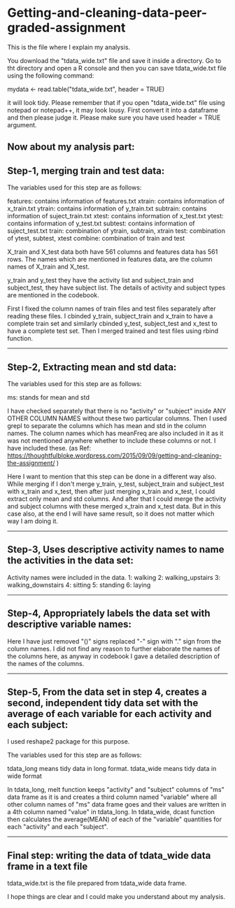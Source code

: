 # Getting-and-cleaning-data-peer-graded-assignment

This is the file where I explain my analysis.

You download the "tdata_wide.txt" file and save it inside a directory.
Go to tht directory and open a R console and then you can save tdata_wide.txt
file using the following command:

mydata <- read.table("tdata_wide.txt", header = TRUE)

it will look tidy. Please remember that if you open "tdata_wide.txt" file
using notepad or notepad++, it may look lousy. First convert it into
a dataframe and then please judge it. Please make sure you have used 
header = TRUE argument.

Now about my analysis part:
---------------------------------------------------------------------------------
Step-1, merging train and test data:
---------------------------------------------------------------------------------
The variables used for this step are as follows:

features: contains information of features.txt
xtrain: contains information of x_train.txt
ytrain: contains information of y_train.txt
subtrain: contains information of suject_train.txt
xtest: contains information of x_test.txt
ytest: contains information of y_test.txt
subtest: contains information of suject_test.txt
train: combination of ytrain, subtrain, xtrain
test: combination of ytest, subtest, xtest
combine: combination of train and test


X_train and X_test data both have 561 columns and features data has 561 rows.
The names which are mentioned in features data, are the column names of
X_train and X_test.

y_train and y_test they have the activity list and subject_train and
subject_test, they have subject list. The details of activity and subject types
are mentioned in the codebook.

First I fixed the column names of train files and test files separately after
reading these files.
I cbinded y_train, subject_train and x_train to have a complete train set
and similarly cbinded y_test, subject_test and x_test to have a complete test set.
Then I merged trained and test files using rbind function.



---------------------------------------------------------------------------------
Step-2, Extracting mean and std data:
---------------------------------------------------------------------------------

The variables used for this step are as follows:

ms: stands for mean and std


I have checked separately that there is no "activity" or "subject" inside ANY 
OTHER COLUMN NAMES without these two particular columns. Then I used grepl to 
separate the columns which has mean and std in the column names. The column names
which has meanFreq are also included in it as it was not mentioned anywhere 
whether to include these columns or not. I have included these.
(as Ref:
https://thoughtfulbloke.wordpress.com/2015/09/09/getting-and-cleaning-the-assignment/ )

Here I want to mention that this step can be done in a different way also.
While merging if I don't merge y_train, y_test, subject_train and subject_test
with x_train and x_test, then after just merging x_train and x_test, I could 
extract only mean and std columns. And after that I could merge the activity and 
subject columns with these merged x_train and x_test data. But in this case also,
at the end I will have same result, so it does not matter which way I am doing it.



---------------------------------------------------------------------------------
Step-3, Uses descriptive activity names to name the activities in the data set:
---------------------------------------------------------------------------------

Activity names were included in the data.
1: walking
2: walking_upstairs
3: walking_downstairs
4: sitting
5: standing
6: laying

---------------------------------------------------------------------------------
Step-4, Appropriately labels the data set with descriptive variable names:
---------------------------------------------------------------------------------
 
 Here I have just removed "()" signs replaced "-" sign with "." sign from the
 column names. I did not find any reason to further elaborate the names of
 the columns here, as anyway in codebook I gave a detailed description of the
 names of the columns.

---------------------------------------------------------------------------------
Step-5, From the data set in step 4, creates a second, independent tidy data set
with the average of each variable for each activity and each subject:
---------------------------------------------------------------------------------

I used reshape2 package for this purpose. 

The variables used for this step are as follows:

tdata_long means tidy data in long format.
tdata_wide means tidy data in wide format

In tdata_long, melt function keeps "activity" and "subject" columns of  "ms" 
data frame as it is and creates a third column named "variable" where all other 
column names of "ms" data frame goes and their values are written in a 4th column 
named "value" in tdata_long. In tdata_wide, dcast function then calculates the 
average(MEAN) of each of the "variable" quantities for each "activity" and  each
"subject".

-----------------------------------------------------------------------------------
Final step: writing the data of tdata_wide data frame in a text file
-----------------------------------------------------------------------------------

tdata_wide.txt is the file prepared from tdata_wide data frame.

I hope things are clear and I could make you understand about my analysis.
